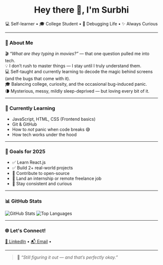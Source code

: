 <h1 align="center">Hey there 👋, I'm Surbhi</h1>

<p align="center">
💻 Self-learner • 🎓 College Student • 🐛 Debugging Life • ✨ Always Curious  
</p>

---

### 🧠 About Me
🎬 *“What are they typing in movies?”* — that one question pulled me into tech.  
💡 I don’t rush to master things — I stay until I truly understand them.  
💻 Self-taught and currently learning to decode the magic behind screens (and the bugs that come with it).  
🎓 Balancing college, curiosity, and the occasional bug-induced panic.  
🌘 Mysterious, messy, mildly sleep-deprived — but loving every bit of it.

---

### 🔧 Currently Learning
- JavaScript, HTML, CSS (Frontend basics)  
- Git & GitHub  
- How to *not* panic when code breaks 😅  
- How tech works under the hood  

---

### 🎯 Goals for 2025
- ✅ Learn React.js  
- ✅ Build 2+ real-world projects  
- 🔄 Contribute to open-source  
- 🔄 Land an internship or remote freelance job  
- 🔄 Stay consistent and curious  

---


### 📊 GitHub Stats

<img src="https://github-readme-stats.vercel.app/api?username=surbhijadav&show_icons=true&theme=radical" alt="GitHub Stats" />

<img src="https://github-readme-stats.vercel.app/api/top-langs/?username=surbhijadav&layout=compact&theme=radical" alt="Top Languages" />


---

### 🌐 Let's Connect!
<p align="left">
  <a href="https://www.linkedin.com/in/https://www.linkedin.com/in/surbhi-jadav-19004a307" target="_blank">💼 LinkedIn</a>  
  •  
  <a href="mailto:jadavsubhu04@outlook.com">📬 Email</a>  
  •
</p>

---

> 🧩 *“Still figuring it out — and that’s perfectly okay.”*

